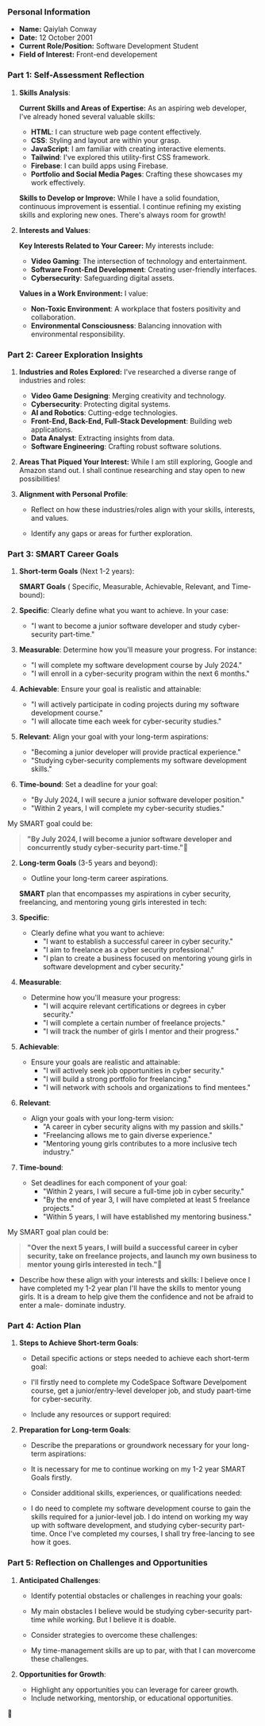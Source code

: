 
### Personal Information

- **Name:** Qaiylah Conway
- **Date:** 12 October 2001
- **Current Role/Position:** Software Development Student
- **Field of Interest:** Front-end developement

### Part 1: Self-Assessment Reflection

1. **Skills Analysis**:
    
   **Current Skills and Areas of Expertise:**
   As an aspiring web developer, I've already honed several valuable skills:
   - **HTML**: I can structure web page content effectively.
   - **CSS**: Styling and layout are within your grasp.
   - **JavaScript**: I am familiar with creating interactive elements.
   - **Tailwind**: I've explored this utility-first CSS framework.
   - **Firebase**: I can build apps using Firebase.
   - **Portfolio and Social Media Pages**: Crafting these showcases my work effectively.
      
    **Skills to Develop or Improve:**
     While I have a solid foundation, continuous improvement is essential. I continue refining my existing skills and exploring new ones. There's always room for growth!
      
2. **Interests and Values**:
    
   **Key Interests Related to Your Career:**
      My interests include:
   - **Video Gaming**: The intersection of technology and entertainment.
   - **Software Front-End Development**: Creating user-friendly interfaces.
   - **Cybersecurity**: Safeguarding digital assets.

     
    **Values in a Work Environment:**
     I value:
   - **Non-Toxic Environment**: A workplace that fosters positivity and collaboration.
   - **Environmental Consciousness**: Balancing innovation with environmental responsibility.


### Part 2: Career Exploration Insights

1. **Industries and Roles Explored:**
    I've researched a diverse range of industries and roles:
   - **Video Game Designing**: Merging creativity and technology.
   - **Cybersecurity**: Protecting digital systems.
   - **AI and Robotics**: Cutting-edge technologies.
   - **Front-End, Back-End, Full-Stack Development**: Building web applications.
   - **Data Analyst**: Extracting insights from data.
   - **Software Engineering**: Crafting robust software solutions.

2. **Areas That Piqued Your Interest:**
    While I am still exploring, Google and Amazon stand out. I shall continue researching and stay open to new possibilities!
      
2. **Alignment with Personal Profile**:
    
    - Reflect on how these industries/roles align with your skills, interests, and values.

      
    - Identify any gaps or areas for further exploration.

### Part 3: SMART Career Goals

1. **Short-term Goals** (Next 1-2 years):
    
   **SMART Goals** ( Specific, Measurable, Achievable, Relevant, and Time-bound):

1. **Specific**: Clearly define what you want to achieve. In your case:
   - "I want to become a junior software developer and study cyber-security part-time."

2. **Measurable**: Determine how you'll measure your progress. For instance:
   - "I will complete my software development course by July 2024."
   - "I will enroll in a cyber-security program within the next 6 months."

3. **Achievable**: Ensure your goal is realistic and attainable:
   - "I will actively participate in coding projects during my software development course."
   - "I will allocate time each week for cyber-security studies."

4. **Relevant**: Align your goal with your long-term aspirations:
   - "Becoming a junior developer will provide practical experience."
   - "Studying cyber-security complements my software development skills."

5. **Time-bound**: Set a deadline for your goal:
   - "By July 2024, I will secure a junior software developer position."
   - "Within 2 years, I will complete my cyber-security studies."

My SMART goal could be:

> **"By July 2024, I will become a junior software developer and concurrently study cyber-security part-time."**🌟


2. **Long-term Goals** (3-5 years and beyond):
    
    - Outline your long-term career aspirations.
      
     **SMART** plan that encompasses my aspirations in cyber security, freelancing, and mentoring young girls interested in tech:

1. **Specific**:
   - Clearly define what you want to achieve:
     - "I want to establish a successful career in cyber security."
     - "I aim to freelance as a cyber security professional."
     - "I plan to create a business focused on mentoring young girls in software development and cyber security."

2. **Measurable**:
   - Determine how you'll measure your progress:
     - "I will acquire relevant certifications or degrees in cyber security."
     - "I will complete a certain number of freelance projects."
     - "I will track the number of girls I mentor and their progress."

3. **Achievable**:
   - Ensure your goals are realistic and attainable:
     - "I will actively seek job opportunities in cyber security."
     - "I will build a strong portfolio for freelancing."
     - "I will network with schools and organizations to find mentees."

4. **Relevant**:
   - Align your goals with your long-term vision:
     - "A career in cyber security aligns with my passion and skills."
     - "Freelancing allows me to gain diverse experience."
     - "Mentoring young girls contributes to a more inclusive tech industry."

5. **Time-bound**:
   - Set deadlines for each component of your goal:
     - "Within 2 years, I will secure a full-time job in cyber security."
     - "By the end of year 3, I will have completed at least 5 freelance projects."
     - "Within 5 years, I will have established my mentoring business."

My SMART goal plan could be:

> **"Over the next 5 years, I will build a successful career in cyber security, take on freelance projects, and launch my own business to mentor young girls interested in tech."**🌟

  - Describe how these align with your interests and skills:
    I believe once I have completed my 1-2 year plan I'll have the skills to mentor young girls. It is a dream to help give them the confidence and not be afraid to enter a male- 
    dominate industry. 
    

### Part 4: Action Plan

1. **Steps to Achieve Short-term Goals**:
    
    - Detail specific actions or steps needed to achieve each short-term goal:
      
    - I'll firstly need to complete my CodeSpace Software Develpoment course, get a junior/entry-level developer job, and study paart-time for cyber-security.
  
      
    - Include any resources or support required:
      
  
2. **Preparation for Long-term Goals**:
    
    - Describe the preparations or groundwork necessary for your long-term aspirations:
  
    - It is necessary for me to continue working on my 1-2 year SMART Goals firstly.
      
    - Consider additional skills, experiences, or qualifications needed:
    - I do need to complete my software development course to gain the skills required for a junior-level job. I do intend on working my way up with software development, and studying 
      cyber-security part-time. Once I've completed my courses, I shall try free-lancing to see how it goes.

### Part 5: Reflection on Challenges and Opportunities

1. **Anticipated Challenges**:
    
    - Identify potential obstacles or challenges in reaching your goals:
      
    - My main obstacles I believe would be studying cyber-security part-time while working. But I believe it is doable.

    - Consider strategies to overcome these challenges:
  
    - My time-management skills are up to par, with that I can movercome these challenges.
  


2. **Opportunities for Growth**:
    
    - Highlight any opportunities you can leverage for career growth.
    - Include networking, mentorship, or educational opportunities.

🌟

